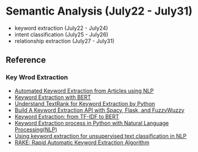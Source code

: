 # Semantic Analysis (July22 - July31)

* keyword extraction (July22 - July24)
* intent classification (July25 - July26)
* relationship extraction (July27 - July31)

## Reference
### Key Wrod Extraction
* [Automated Keyword Extraction from Articles using NLP](https://medium.com/analytics-vidhya/automated-keyword-extraction-from-articles-using-nlp-bfd864f41b34)
* [Keyword Extraction with BERT](https://towardsdatascience.com/keyword-extraction-with-bert-724efca412ea)
* [Understand TextRank for Keyword Extraction by Python](https://towardsdatascience.com/textrank-for-keyword-extraction-by-python-c0bae21bcec0)
* [Build A Keyword Extraction API with Spacy, Flask, and FuzzyWuzzy](https://towardsdatascience.com/build-a-keyword-extraction-api-with-spacy-flask-and-fuzzywuzzy-4909d7ffc105)
* [Keyword Extraction: from TF-IDF to BERT](https://towardsdatascience.com/keyword-extraction-python-tf-idf-textrank-topicrank-yake-bert-7405d51cd839)
* [Keyword Extraction process in Python with Natural Language Processing(NLP)](https://towardsdatascience.com/keyword-extraction-process-in-python-with-natural-language-processing-nlp-d769a9069d5c)
* [Using keyword extraction for unsupervised text classification in NLP](https://towardsdatascience.com/using-keyword-extraction-for-unsupervised-text-classification-in-nlp-10433a1c0cf9)
* [RAKE: Rapid Automatic Keyword Extraction Algorithm](https://medium.datadriveninvestor.com/rake-rapid-automatic-keyword-extraction-algorithm-f4ec17b2886c)
